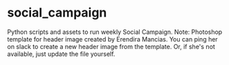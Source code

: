 # social_campaign

Python scripts and assets to run weekly Social Campaign. 
Note: Photoshop template for header image created by Erendira Mancias. 
You can ping her on slack to create a new header image from the template.  Or, if she's not available, just update the file yourself.
